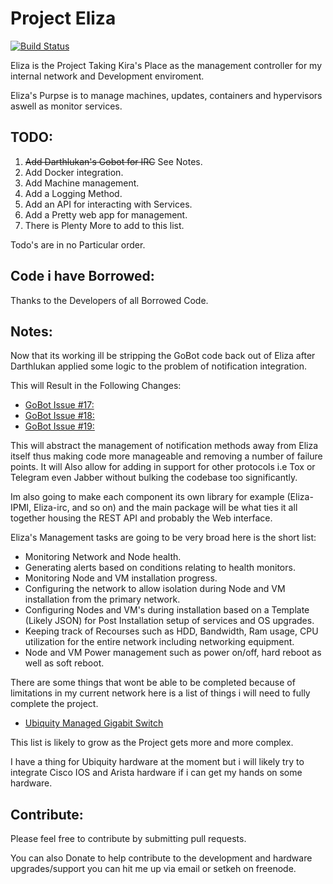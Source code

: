 Project Eliza
=============

[![Build Status](https://drone.io/github.com/thesetkehproject/eliza/status.png)](https://drone.io/github.com/thesetkehproject/eliza/latest)

Eliza is the Project Taking Kira's Place as the management controller for my internal network and Development enviroment.

Eliza's Purpse is to manage machines, updates, containers and hypervisors aswell as monitor services.


TODO:
----

  1. ~~Add Darthlukan's Gobot for IRC~~ See Notes.
  2. Add Docker integration.
  4. Add Machine management.
  5. Add a Logging Method.
  6. Add an API for interacting with Services.
  7. Add a Pretty web app for management.
  8. There is Plenty More to add to this list.

Todo's are in no Particular order.


Code i have Borrowed:
--------------------


Thanks to the Developers of all Borrowed Code.

Notes:
------

Now that its working ill be stripping the GoBot code back out of Eliza after Darthlukan applied some logic to the problem of notification integration.

This will Result in the Following Changes:

  * [GoBot Issue #17:](https://github.com/darthlukan/gobot/issues/17)
  * [GoBot Issue #18:](https://github.com/darthlukan/gobot/issues/18)
  * [GoBot Issue #19:](https://github.com/darthlukan/gobot/issues/19)

This will abstract the management of notification methods away from Eliza itself thus making code more manageable and removing a number of failure points.
It will Also allow for adding in support for other protocols i.e Tox or Telegram even Jabber without bulking the codebase too significantly.

Im also going to make each component its own library for example (Eliza-IPMI, Eliza-irc, and so on) and the main package will be what ties it all together housing the REST API and probably the Web interface.

Eliza's Management tasks are going to be very broad here is the short list:

  * Monitoring Network and Node health.
  * Generating alerts based on conditions relating to health monitors.
  * Monitoring Node and VM installation progress.
  * Configuring the network to allow isolation during Node and VM installation from the primary network.
  * Configuring Nodes and VM's during installation based on a Template (Likely JSON) for Post Installation setup of services and OS upgrades.
  * Keeping track of Recourses such as HDD, Bandwidth, Ram usage, CPU utilization for the entire network including networking equipment.
  * Node and VM Power management such as power on/off, hard reboot as well as soft reboot.

There are some things that wont be able to be completed because of limitations in my current network here is a list of things i will need to fully complete the project.

  * [Ubiquity Managed Gigabit Switch](http://www.scorptec.com.au/product/Networking_-_Wired/Gigabit_Switches/58318-US-24-500W)

This list is likely to grow as the Project gets more and more complex.

I have a thing for Ubiquity hardware at the moment but i will likely try to integrate Cisco IOS and Arista hardware if i can get my hands on some hardware.


Contribute:
-----------

Please feel free to contribute by submitting pull requests.

You can also Donate to help contribute to the development and hardware upgrades/support you can hit me up via email or setkeh on freenode.
